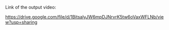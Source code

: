 Link of the output video:

https://drive.google.com/file/d/1BitsalyJW6mpDJNrvrK5tw6oVaxWFLNb/view?usp=sharing
